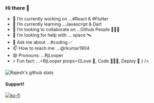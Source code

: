 ### Hi there 👋

- 🔭  I’m currently working on ...#React & #Flutter
- 🌱  I’m currently learning ...Javascript & Dart
- 👯  I’m looking to collaborate on ...Github People 👨🏻‍💻
- 🤔  I’m looking for help with ... space 🛰
- 💬  Ask me about ...#coding ✅
- 📫  How to reach me: ...@rkumar1904
- 😄  Pronouns: ...RjLooper
- ⚡  Fun fact: ...<RjLooper props={[Love 💜, Code 👨🏻‍💻, Deploy 🚀 } />

![Rajesh's github stats](https://github-readme-stats.vercel.app/api?username=rkumar1904&show_icons=true&count_private=true)

#### Support!
[![ko-fi](https://www.ko-fi.com/img/githubbutton_sm.svg)](https://ko-fi.com/B0B32IWD0)

